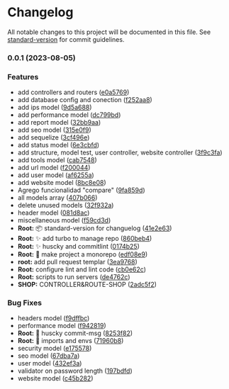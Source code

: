 # Changelog

All notable changes to this project will be documented in this file. See [standard-version](https://github.com/conventional-changelog/standard-version) for commit guidelines.

### 0.0.1 (2023-08-05)


### Features

* add controllers and routers ([e0a5769](https://github.com/aythen1/saas-service/commit/e0a57692adfcef39192ac476d098d6981138ae45))
* add database config and conection ([f252aa8](https://github.com/aythen1/saas-service/commit/f252aa8509013f191584f98011841e4ecf5afb82))
* add ips model ([9d5a688](https://github.com/aythen1/saas-service/commit/9d5a688891948dcfa8980053c3b52f11589b3f3c))
* add performance model ([dc799bd](https://github.com/aythen1/saas-service/commit/dc799bd3b5a5cfd016d653565b7695407a2f3bc6))
* add report model ([32bb9aa](https://github.com/aythen1/saas-service/commit/32bb9aaef61dbfcb4c5b4aa2bdc8df9e40be9c0f))
* add seo model ([315e0f9](https://github.com/aythen1/saas-service/commit/315e0f98ff5150a5f4d54ae8cdf2330d2f27cfb1))
* add sequelize ([3cf496e](https://github.com/aythen1/saas-service/commit/3cf496efb22f625cd7a1fbf49aa9122f64f00a29))
* add status model ([6e3cbfd](https://github.com/aythen1/saas-service/commit/6e3cbfd814bf2ebf3920e0ab322c489c501b0f06))
* add structure, model test, user controller, website controller ([3f9c3fa](https://github.com/aythen1/saas-service/commit/3f9c3fa238252e2b53add2d6b3b0803758fd561a))
* add tools model ([cab7548](https://github.com/aythen1/saas-service/commit/cab7548f51e7122ffbcbf761581cdad3b6a6650e))
* add url model ([f200044](https://github.com/aythen1/saas-service/commit/f200044403b5d0f99f455fe0fd1ec82694e923e6))
* add user model ([af6255a](https://github.com/aythen1/saas-service/commit/af6255aa24b728f4a0fa804a36ebad4a5bdf8e54))
* add website model ([8bc8e08](https://github.com/aythen1/saas-service/commit/8bc8e080b7d2bf354bf4fd5930ea4e4e3f87bb2d))
* Agrego funcionalidad "compare" ([9fa859d](https://github.com/aythen1/saas-service/commit/9fa859dac7cf25e71a3e8af30f85eac665ea2857))
* all models array ([407b066](https://github.com/aythen1/saas-service/commit/407b0660b0a60b81c09afcb2edf3e81f52ae24ba))
* delete unused models ([32f932a](https://github.com/aythen1/saas-service/commit/32f932a79f5196b32dddcc6acff233a1a91e34cd))
* header  model ([081d8ac](https://github.com/aythen1/saas-service/commit/081d8acb1e18468b81df3d05f4636e0971e5104d))
* miscellaneous  model ([f59cd3d](https://github.com/aythen1/saas-service/commit/f59cd3d2b711be42456092f99a281d5f152d6c08))
* **Root:** :package: standard-version for changuelog ([41e2e63](https://github.com/aythen1/saas-service/commit/41e2e63987a2923fe0bccc0c7fa4e3ac378954bd))
* **Root:** :sparkles: add turbo to manage repo ([860beb4](https://github.com/aythen1/saas-service/commit/860beb47d4e75e7aa94aa2b5d58d37da372b4ecb))
* **Root:** :sparkles: huscky and commitlint ([0174b25](https://github.com/aythen1/saas-service/commit/0174b25f55820b4157314bf56483ab7f96fce4ec))
* **Root:** :tada: make project a monorepo ([edf08e9](https://github.com/aythen1/saas-service/commit/edf08e9ba56cc9bb6afff4b065403bd501e8e454))
* **root:** add pull request templar ([3ea9768](https://github.com/aythen1/saas-service/commit/3ea9768dac27dab406650e0cbc59cf86e25aef19))
* **Root:** configure lint and lint code ([cb0e62c](https://github.com/aythen1/saas-service/commit/cb0e62cf5b26c522fe5a5e107b40a6c56a53dd78))
* **Root:** scripts to run servers ([de4762c](https://github.com/aythen1/saas-service/commit/de4762c5795101c3b0bb483f21192c7e0aadbef1))
* **SHOP:** CONTROLLER&ROUTE-SHOP ([2adc5f2](https://github.com/aythen1/saas-service/commit/2adc5f29d6aad101c82ce05acaff605def0e494e))


### Bug Fixes

* headers  model ([f9dffbc](https://github.com/aythen1/saas-service/commit/f9dffbc44f2a8731d2a0632fdf9710e262e0868b))
* performance model ([f942819](https://github.com/aythen1/saas-service/commit/f942819b8eece1ed055d11bcf99543fc6772eaa4))
* **Root:** :bug: huscky commit-msg ([8253f82](https://github.com/aythen1/saas-service/commit/8253f82229971fee97fcce1b85ae5a38e650076f))
* **Root:** :green_heart: imports and envs ([71960b8](https://github.com/aythen1/saas-service/commit/71960b81d658acf44122f1fc46da6fb8d3ce5855))
* security model ([e175578](https://github.com/aythen1/saas-service/commit/e1755784ab5782e93fc533b31162f7a1e0bbff39))
* seo model ([67dba7a](https://github.com/aythen1/saas-service/commit/67dba7a84c361892b564c671f84829f4d4c74035))
* user model ([432ef3a](https://github.com/aythen1/saas-service/commit/432ef3a0d9d1fe42693741886491ed61565f7d31))
* validator on password length ([197bdfd](https://github.com/aythen1/saas-service/commit/197bdfd56cfaa7555ba5850b677b97d17a374315))
* website model ([c45b282](https://github.com/aythen1/saas-service/commit/c45b28270255ae1fe487946b58b1f9c83b8ea6e6))
